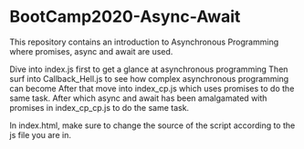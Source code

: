 # BootCamp2020-Async-Await
This repository contains an introduction to Asynchronous Programming where promises, async and await are used.

Dive into index.js first to get a glance at asynchronous programming
Then surf into Callback_Hell.js to see how complex asynchronous programming can become
After that move into index_cp.js which uses promises to do the same task. 
After which async and await has been amalgamated with promises in index_cp_cp.js to do the same task.

In index.html, make sure to change the source of the script according to the js file you are in.
